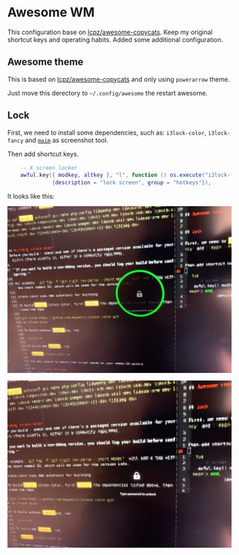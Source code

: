 # Awesome WM

This configuration base on [lcpz/awesome-copycats](https://github.com/lcpz/awesome-copycats). Keep my original shortcut keys and operating habits.
Added some additional configuration.


## Awesome theme

This is based on [lcpz/awesome-copycats](https://github.com/lcpz/awesome-copycats) and only using `powerarrow` theme.

Just move this derectory to `~/.config/awesome` the restart awesome.


## Lock

First, we need to install some dependencies, such as: `i3lock-color`, `i3lock-fancy` and [`maim`](https://github.com/naelstrof/maim) as screenshot tool.


Then add shortcut keys.

```lua
    -- X screen locker
    awful.key({ modkey, altkey }, "l", function () os.execute("i3lock-fancy -p -- maim") end,
              {description = "lock screen", group = "hotkeys"}),

```

It looks like this:

![](./screenshot/lock.png)

![](./screenshot/lock1.png)
